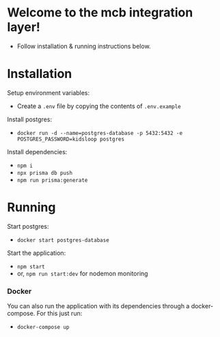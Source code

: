 # Welcome to the mcb integration layer!

- Follow installation & running instructions below. 

# Installation
Setup environment variables:

-   Create a `.env` file by copying the contents of `.env.example`

Install postgres:

-   `docker run -d --name=postgres-database -p 5432:5432 -e POSTGRES_PASSWORD=kidsloop postgres`

Install dependencies:

-   `npm i`
-   `npx prisma db push`
-   `npm run prisma:generate`

# Running

Start postgres:

-  `docker start postgres-database`

Start the application:

- `npm start`
- or, `npm run start:dev` for nodemon monitoring

### Docker

You can also run the application with its dependencies through a docker-compose. For this just run:
- `docker-compose up`
